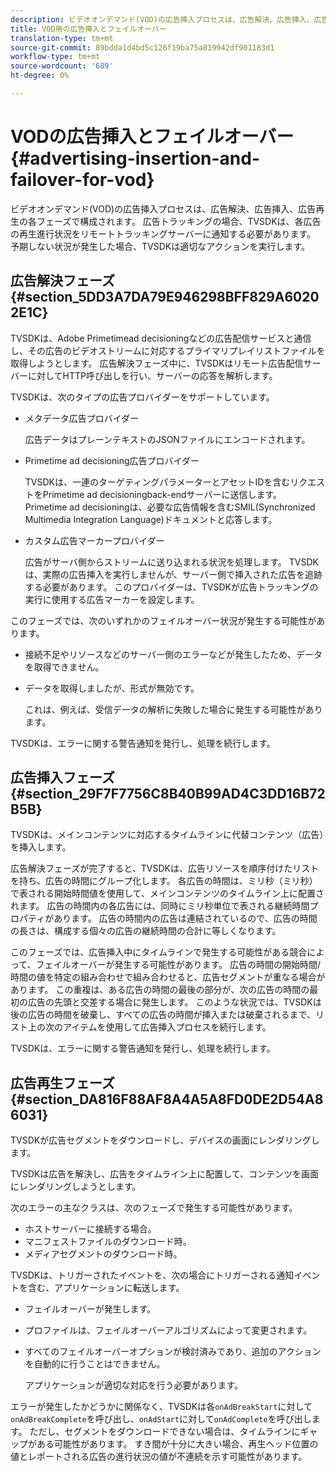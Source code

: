 ```yaml
---
description: ビデオオンデマンド(VOD)の広告挿入プロセスは、広告解決、広告挿入、広告再生の各フェーズで構成されます。 広告トラッキングの場合、TVSDKは、各広告の再生進行状況をリモートトラッキングサーバーに通知する必要があります。 予期しない状況が発生した場合、TVSDKは適切なアクションを実行します。
title: VOD用の広告挿入とフェイルオーバー
translation-type: tm+mt
source-git-commit: 89bdda1d4bd5c126f19ba75a819942df901183d1
workflow-type: tm+mt
source-wordcount: '689'
ht-degree: 0%

---
```



# VODの広告挿入とフェイルオーバー{#advertising-insertion-and-failover-for-vod}

ビデオオンデマンド(VOD)の広告挿入プロセスは、広告解決、広告挿入、広告再生の各フェーズで構成されます。 広告トラッキングの場合、TVSDKは、各広告の再生進行状況をリモートトラッキングサーバーに通知する必要があります。 予期しない状況が発生した場合、TVSDKは適切なアクションを実行します。

## 広告解決フェーズ{#section_5DD3A7DA79E946298BFF829A60202E1C}

TVSDKは、Adobe Primetimead decisioningなどの広告配信サービスと通信し、その広告のビデオストリームに対応するプライマリプレイリストファイルを取得しようとします。 広告解決フェーズ中に、TVSDKはリモート広告配信サーバーに対してHTTP呼び出しを行い、サーバーの応答を解析します。

TVSDKは、次のタイプの広告プロバイダーをサポートしています。

* メタデータ広告プロバイダー

   広告データはプレーンテキストのJSONファイルにエンコードされます。
* Primetime ad decisioning広告プロバイダー

   TVSDKは、一連のターゲティングパラメーターとアセットIDを含むリクエストをPrimetime ad decisioningback-endサーバーに送信します。 Primetime ad decisioningは、必要な広告情報を含むSMIL(Synchronized Multimedia Integration Language)ドキュメントと応答します。
* カスタム広告マーカープロバイダー

   広告がサーバ側からストリームに送り込まれる状況を処理します。 TVSDKは、実際の広告挿入を実行しませんが、サーバー側で挿入された広告を追跡する必要があります。 このプロバイダーは、TVSDKが広告トラッキングの実行に使用する広告マーカーを設定します。

このフェーズでは、次のいずれかのフェイルオーバー状況が発生する可能性があります。

* 接続不足やリソースなどのサーバー側のエラーなどが発生したため、データを取得できません。
* データを取得しましたが、形式が無効です。

   これは、例えば、受信データの解析に失敗した場合に発生する可能性があります。

TVSDKは、エラーに関する警告通知を発行し、処理を続行します。

## 広告挿入フェーズ{#section_29F7F7756C8B40B99AD4C3DD16B72B5B}

TVSDKは、メインコンテンツに対応するタイムラインに代替コンテンツ（広告）を挿入します。

広告解決フェーズが完了すると、TVSDKは、広告リソースを順序付けたリストを持ち、広告の時間にグループ化します。 各広告の時間は、ミリ秒（ミリ秒）で表される開始時間値を使用して、メインコンテンツのタイムライン上に配置されます。 広告の時間内の各広告には、同時にミリ秒単位で表される継続時間プロパティがあります。 広告の時間内の広告は連結されているので、広告の時間の長さは、構成する個々の広告の継続時間の合計に等しくなります。

このフェーズでは、広告挿入中にタイムラインで発生する可能性がある競合によって、フェイルオーバーが発生する可能性があります。 広告の時間の開始時間/時間の値を特定の組み合わせで組み合わせると、広告セグメントが重なる場合があります。 この重複は、ある広告の時間の最後の部分が、次の広告の時間の最初の広告の先頭と交差する場合に発生します。 このような状況では、TVSDKは後の広告の時間を破棄し、すべての広告の時間が挿入または破棄されるまで、リスト上の次のアイテムを使用して広告挿入プロセスを続行します。

TVSDKは、エラーに関する警告通知を発行し、処理を続行します。

## 広告再生フェーズ{#section_DA816F88AF8A4A5A8FD0DE2D54A86031}

TVSDKが広告セグメントをダウンロードし、デバイスの画面にレンダリングします。

TVSDKは広告を解決し、広告をタイムライン上に配置して、コンテンツを画面にレンダリングしようとします。

次のエラーの主なクラスは、次のフェーズで発生する可能性があります。

* ホストサーバーに接続する場合。
* マニフェストファイルのダウンロード時。
* メディアセグメントのダウンロード時。

TVSDKは、トリガーされたイベントを、次の場合にトリガーされる通知イベントを含む、アプリケーションに転送します。

* フェイルオーバーが発生します。
* プロファイルは、フェイルオーバーアルゴリズムによって変更されます。
* すべてのフェイルオーバーオプションが検討済みであり、追加のアクションを自動的に行うことはできません。

   アプリケーションが適切な対応を行う必要があります。

エラーが発生したかどうかに関係なく、TVSDKは各`onAdBreakStart`に対して`onAdBreakComplete`を呼び出し、`onAdStart`に対して`onAdComplete`を呼び出します。 ただし、セグメントをダウンロードできない場合は、タイムラインにギャップがある可能性があります。 すき間が十分に大きい場合、再生ヘッド位置の値とレポートされる広告の進行状況の値が不連続を示す可能性があります。